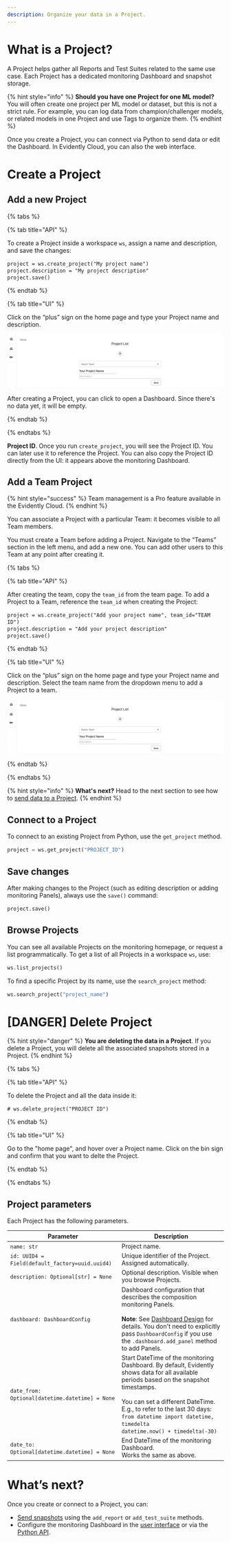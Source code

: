 ```yaml
---
description: Organize your data in a Project.
---   
```


# What is a Project?

A Project helps gather all Reports and Test Suites related to the same use case. Each Project has a dedicated monitoring Dashboard and snapshot storage.

{% hint style="info" %}
**Should you have one Project for one ML model?** You will often create one project per ML model or dataset, but this is not a strict rule. For example, you can log data from champion/challenger models, or related models in one Project and use Tags to organize them. 
{% endhint %}

Once you create a Project, you can connect via Python to send data or edit the Dashboard. In Evidently Cloud, you can also the web interface.

# Create a Project

## Add a new Project

{% tabs %}

{% tab title="API" %} 

To create a Project inside a workspace `ws`, assign a name and description, and save the changes:

```
project = ws.create_project("My project name")
project.description = "My project description"
project.save()
```

{% endtab %}

{% tab title="UI" %} 

Click on the “plus” sign on the home page and type your Project name and description.

![](../.gitbook/assets/cloud/add_project_wide-min.png)

After creating a Project, you can click to open a Dashboard. Since there's no data yet, it will be empty. 

{% endtab %}

{% endtabs %}

**Project ID**. Once you run `create_project`, you will see the Project ID. You can later use it to reference the Project. You can also copy the Project ID directly from the UI: it appears above the monitoring Dashboard.

## Add a Team Project

{% hint style="success" %}
Team management is a Pro feature available in the Evidently Cloud.
{% endhint %}

You can associate a Project with a particular Team: it becomes visible to all Team members.

You must create a Team before adding a Project. Navigate to the “Teams” section in the left menu, and add a new one. You can add other users to this Team at any point after creating it.

{% tabs %}

{% tab title="API" %} 

After creating the team, copy the `team_id` from the team page. To add a Project to a Team, reference the `team_id` when creating the Project:

```
project = ws.create_project("Add your project name", team_id="TEAM ID")
project.description = "Add your project description"
project.save()
```

{% endtab %}

{% tab title="UI" %} 

Click on the “plus” sign on the home page and type your Project name and description. Select the team name from the dropdown menu to add a Project to a team.

![](../.gitbook/assets/cloud/add_project_wide-min.png)

{% endtab %}

{% endtabs %}

{% hint style="info" %}
**What's next?** Head to the next section to see how to [send data to a Project](snapshots.md).
{% endhint %}

## Connect to a Project

To connect to an existing Project from Python, use the `get_project` method.

```python
project = ws.get_project("PROJECT_ID")
```

## Save changes

After making changes to the Project (such as editing description or adding monitoring Panels), always use the `save()` command:

```python
project.save()
```

## Browse Projects

You can see all available Projects on the monitoring homepage, or request a list programmatically. To get a list of all Projects in a workspace `ws`, use:

```python
ws.list_projects()
```

To find a specific Project by its name, use the `search_project` method: 

```python
ws.search_project("project_name")
```

# [DANGER] Delete Project 

{% hint style="danger" %}
**You are deleting the data in a Project**. If you delete a Project, you will delete all the associated snapshots stored in a Project.
{% endhint %}

{% tabs %}

{% tab title="API" %} 

To delete the Project and all the data inside it:

```
# ws.delete_project("PROJECT ID")
```

{% endtab %}

{% tab title="UI" %} 

Go to the "home page", and hover over a Project name. Click on the bin sign and confirm that you want to delte the Project.

{% endtab %}

{% endtabs %}

## Project parameters

Each Project has the following parameters.

| Parameter | Description |
|---|---|
| `name: str` | Project name. |
| `id: UUID4 = Field(default_factory=uuid.uuid4)` | Unique identifier of the Project. Assigned automatically. |
| `description: Optional[str] = None` | Optional description. Visible when you browse Projects. |
| `dashboard: DashboardConfig` | Dashboard configuration that describes the composition monitoring Panels.<br><br>**Note**: See [Dashboard Design](design_dashboard_api.md) for details. You don't need to explicitly pass `DashboardConfig` if you use the `.dashboard.add_panel` method to add Panels. |
| `date_from: Optional[datetime.datetime] = None` | Start DateTime of the monitoring Dashboard. By default, Evidently shows data for all available periods based on the snapshot timestamps. <br><br>You can set a different DateTime. E.g., to refer to the last 30 days:<br>`from datetime import datetime, timedelta`<br>`datetime.now() + timedelta(-30)`|
| `date_to: Optional[datetime.datetime] = None` | End DateTime of the monitoring Dashboard. <br>Works the same as above. |

# What’s next?

Once you create or connect to a Project, you can:
* [Send snapshots](snapshots.md) using the `add_report` or `add_test_suite` methods. 
* Configure the monitoring Dashboard in the [user interface](add_dashboard_tabs.md) or via the [Python API](design_dashboard_api.md).
